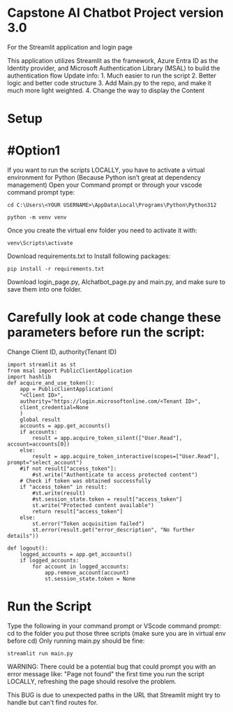 # Capstone AI Chatbot Project version 3.0 
For the Streamlit application and login page 

This application utilizes Streamlit as the framework, Azure Entra ID as the Identity provider, and Microsoft Authentication Library (MSAL) to build the authentication flow
Update info: 
    1. Much easier to run the script
    2. Better logic and better code structure 
    3. Add Main.py to the repo, and make it much more light weighted.
    4. Change the way to display the Content

# Setup
# #Option1 
If you want to run the scripts LOCALLY, you have to activate a virtual environment for Python (Because Python isn’t great at dependency management)
Open your Command prompt or through your vscode command prompt type: 
```
cd C:\Users\<YOUR USERNAME>\AppData\Local\Programs\Python\Python312
```
```
python -m venv venv
```
Once you create the virtual env folder you need to activate it with:
```
venv\Scripts\activate
```
Download requirements.txt to Install following packages:
```
pip install -r requirements.txt
```
Download login_page.py, AIchatbot_page.py and main.py, and make sure to save them into one folder.
# Carefully look at code change these parameters before run the script:
Change Client ID, authority(Tenant ID) 
```
import streamlit as st
from msal import PublicClientApplication
import hashlib
def acquire_and_use_token():
    app = PublicClientApplication(
    "<Client ID>",
    authority="https://login.microsoftonline.com/<Tenant ID>",
    client_credential=None
    )
    global result
    accounts = app.get_accounts()
    if accounts:
        result = app.acquire_token_silent(["User.Read"], account=accounts[0])
    else:
        result = app.acquire_token_interactive(scopes=["User.Read"], prompt="select_account")
    #if not result["access_token"]:
        #st.write("Authenticate to access protected content")
    # Check if token was obtained successfully
    if "access_token" in result:
        #st.write(result)
        #st.session_state.token = result["access_token"]
        st.write("Protected content available")
        return result["access_token"]
    else:
        st.error("Token acquisition failed")
        st.error(result.get("error_description", "No further details"))

def logout():
    logged_accounts = app.get_accounts()
    if logged_accounts:
        for account in logged_accounts:
            app.remove_account(account)
            st.session_state.token = None

```
# Run the Script 
Type the following in your command prompt or VScode command prompt:
cd to the folder you put those three scripts (make sure you are in virtual env before cd) Only running main.py should be fine:  
```
streamlit run main.py
```
WARNING: 
There could be a potential bug that could prompt you with an error message like: "Page not found"  the first time you run the script LOCALLY, refreshing the page should resolve the problem.

This BUG is due to unexpected paths in the URL that Streamlit might try to handle but can't find routes for.
